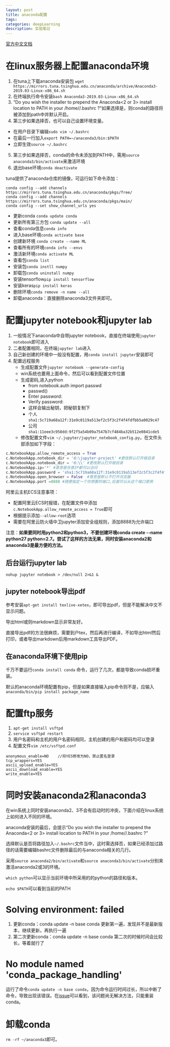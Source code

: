 ```yaml
---
layout: post
title: anaconda配置
tags:
categories: deepLearning
description: 实验笔记
---
```


[官方中文文档](https://keras.io/zh/)

# 在linux服务器上配置anaconda环境
1. 在tuna上下载anaconda安装包
`wget https://mirrors.tuna.tsinghua.edu.cn/anaconda/archive/Anaconda3-2019.03-Linux-x86_64.sh`
2. 在终端执行命令安装`bash Anaconda3-2019.03-Linux-x86_64.sh`
3. “Do you wish the installer to prepend the Anaconda<2 or 3> install location to PATH in your /home/<user>/.bashrc ?”如果选择是，则conda的路径将被添加到path中并默认开启。
4. 第三步如果选择否，也可以自己设置环境变量。
  * 在用户目录下编辑`sudo vim ~/.bashrc`
  * 在最后一行加入`export PATH=~/anaconda3/bin:$PATH`
  * 立即生效`source ~/.bashrc`
5. 第三步如果选择否，conda的命令未添加到PATH中，需用`source anaconda3/bin/activate`来激活环境
6. 退出base环境`conda deactivate`

tuna提供了anaconda仓库的镜像，可运行如下命令添加：

```
conda config --add channels https://mirrors.tuna.tsinghua.edu.cn/anaconda/pkgs/free/
conda config --add channels https://mirrors.tuna.tsinghua.edu.cn/anaconda/pkgs/main/
conda config --set show_channel_urls yes
```

* 更新conda `conda update conda`
* 更新所有第三方包 `conda update --all`
* 查看conda信息`conda info`
* 进入base环境`conda activate base`
* 创建新环境 `conda create --name ML`
* 查看所有的环境`conda info --envs`
* 激活新环境`conda activate ML`
* 查看包`conda list`
* 安装包`conda instll numpy`
* 卸载包`conda uninstall numpy`
* 安装tensorflow`pip install tensorflow`
* 安装keras`pip install keras`
* 删除环境`conda remove -n name --all`
* 卸载anaconda：直接删除anaconda3文件夹即可。

# 配置jupyter notebook和jupyter lab

1. 一般情况下anaconda中自带jupyter notebook，直接在终端使用`jupyter notebook`即可进入
2. 二者配置相同，在终端`jupyter lab`进入
3. 自己新创建的环境中一般没有配置，用`conda install jupyter`安装即可
4. 配置远程服务
    * 生成配置文件`jupyter notebook --generate-config`
    * win系统也要用上面命令，然后可以看到配置文件位置
    * 生成密码,进入python
        * from notebook.auth import passwd
        * passwd()
        * Enter password:
        * Verify password:
        * 这样会输出秘钥，把秘钥复制下
        * 个人`sha1:5c719a68a12f:31e9c0119a513ef2c5f3c2f4f4fdfbb5a0029c47`
        * 公司`sha1:11eee3c958dd:9f2f5a54b09a7547b7cf484ba32b512e0841cde5`
    * 修改配置文件`vim ~/.jupyter/jupyter_notebook_config.py`，在文件头部添加如下字段：

```python
c.NotebookApp.allow_remote_access = True
c.NotebookApp.notebook_dir = 'd:\jupyter-project' #更改默认打开根目录
c.NotebookApp.notebook_dir = 'd:\\' #更改默认打开根目录
c.NotebookApp.ip='*' #意思是任意IP都可以访问
c.NotebookApp.password = 'sha1:5c719a68a12f:31e9c0119a513ef2c5f3c2f4f4fdfbb5a0029c47' #刚才那个生成的密文
c.NotebookApp.open_browser = False  #意思是默认不打开浏览器
c.NotebookApp.port =8888 #随便指定一个你想要的端口,后面可以从这个端口使用
```

阿里云主机ECS注意事项：
* 配置阿里云ECS时报错，在配置文件中添加`c.NotebookApp.allow_remote_access = True`即可
* 根据提示添加`--allow-root`选项
* 需要在阿里云防火墙中卫jupyter添加安全组规则，添加8888为允许端口

注意：**如果要同时用python2和python3，不要创建环境conda create --name python27 python=2.7。尝试了这样的方法无果，同时安装anaconda2和anaconda3是最方便的方法。**

## 后台运行jupyter lab

`nohup jupyter notebook > /dev/null 2>&1 &`

## jupyter notebook导出pdf

参考安装`apt-get install texlive-xetex`，即可导出pdf，但是不能解决中文不显示问题。

导出html或则markdown显示非常友好。

直接导出pdf的方法很麻烦，需要到户tex，然后再进行编译，不如导出html然后打印，或者导出markdown后用markdown工具导出PDF。

## 在anaconda环境下使用pip

千万不要运行`conda install conda` 命令，运行了几次，都是导致conda损坏重装。

默认的anaconda环境配置有pip，但是如果直接输入pip命令则不是，应输入`anaconda/bin/pip install package_name`

# 配置ftp服务
1. `apt-get install vsftpd`
2. `service vsftpd restart`
3. 用户名密码和主机的用户名密码相同，主机创建的用户和密码均可以登录
4. 配置文件`vim /etc/vsftpd.conf`

```
anonymous_enable=NO    //将YES修改为NO，禁止匿名登录
tcp_wrappers=YES
ascii_upload_enable=YES
ascii_download_enable=YES
write_enable=YES
```

# 同时安装anaconda2和anaconda3

在win系统上同时安装anaconda2、3不会有启动时的冲突，下面介绍在linux系统上如何进入不同的环境。

anaconda安装的最后，会提示“Do you wish the installer to prepend the Anaconda<2 or 3> install location to PATH in your /home/<user>/.bashrc ?”

选择默认是否将路径加入`~/.bashrc`文件当中，这时需选择否，如果已经添加过路径的话需要编辑bashrc文件删除最后的与anaconda相关的几行。

采用`source anaconda2/bin/activate`和`source anaconda3/bin/activate`分别来激活anaconda2或3的环境。

`which python`可以显示当前环境中所采用的的python的路径和版本。

`echo $PATH`可以看到当前的PATH

# Solving environment: failed

1. 更新conda：conda update -n base conda 更新第一遍，发现并不是最新版本，继续更新，再执行一遍 
2. 第二次更新conda：conda update -n base conda 第二次的时候时间会比较长，等着就行了

# No module named 'conda_package_handling'

运行了命令`conda update -n base conda`，因为命令运行时间过长，所以中断了命令，导致出现该错误。在[issue](https://github.com/conda/conda/issues/8920)可以看到，该问题尚无解决方法，只能重装conda。

# 卸载conda

`rm -rf ~/anaconda3`即可。
